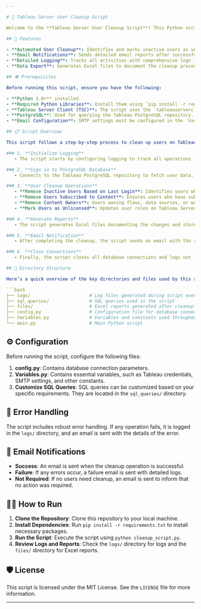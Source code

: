```yaml
---

# 🎯 Tableau Server User Cleanup Script

Welcome to the **Tableau Server User Cleanup Script**! This Python script is designed to automate the process of managing and cleaning up inactive or unnecessary users on your Tableau Server. It performs several key tasks to ensure your Tableau environment remains efficient and organized.

## 🚀 Features

- **Automated User Cleanup**: Identifies and marks inactive users as unlicensed.
- **Email Notifications**: Sends detailed email reports after successful, failed, or not required operations.
- **Detailed Logging**: Tracks all activities with comprehensive logs for troubleshooting.
- **Data Export**: Generates Excel files to document the cleanup process.

## 🛠️ Prerequisites

Before running this script, ensure you have the following:

- **Python 3.8+** installed
- **Required Python Libraries**: Install them using `pip install -r requirements.txt`
- **Tableau Server Client (TSC)**: The script uses the `tableauserverclient` library.
- **PostgreSQL**: Used for querying the Tableau PostgreSQL repository.
- **Email Configuration**: SMTP settings must be configured in the `Variables.py` file.

## 📋 Script Overview

This script follows a step-by-step process to clean up users on Tableau Server. Here’s a brief overview:

### 1. **Initialize Logging**
   - The script starts by configuring logging to track all operations.

### 2. **Sign in to PostgreSQL Database**
   - Connects to the Tableau PostgreSQL repository to fetch user data.

### 3. **User Cleanup Operations**
   - **Remove Inactive Users Based on Last Login**: Identifies users who haven’t logged in for a specified period.
   - **Remove Users Subscribed to Content**: Ensures users who have subscribed to content are not mistakenly unlicensed.
   - **Remove Content Owners**: Users owning flows, data sources, or workbooks are identified and handled separately.
   - **Mark Users as Unlicensed**: Updates user roles on Tableau Server to “Unlicensed” if they meet the criteria.

### 4. **Generate Reports**
   - The script generates Excel files documenting the changes and stores them in the `files` directory.

### 5. **Email Notification**
   - After completing the cleanup, the script sends an email with the results, detailing successes, failures, or indicating that no action was required.

### 6. **Close Connections**
   - Finally, the script closes all database connections and logs out from Tableau Server.

## 📂 Directory Structure

Here’s a quick overview of the key directories and files used by this script:

```bash
├── logs/                      # Log files generated during script execution
├── sql_queries/               # SQL queries used in the script
├── files/                     # Excel reports generated after cleanup
├── config.py                  # Configuration file for database connections
├── Variables.py               # Variables and constants used throughout the script
└── main.py                    # Main Python script
```

## ⚙️ Configuration

Before running the script, configure the following files:

1. **config.py**: Contains database connection parameters.
2. **Variables.py**: Contains essential variables, such as Tableau credentials, SMTP settings, and other constants.
3.  **Customize SQL Queries**: SQL queries can be customized based on your specific requirements. They are located in the `sql_queries/` directory.

## 🚨 Error Handling

The script includes robust error handling. If any operation fails, it is logged in the `logs/` directory, and an email is sent with the details of the error.

## 📧 Email Notifications

- **Success**: An email is sent when the cleanup operation is successful.
- **Failure**: If any errors occur, a failure email is sent with detailed logs.
- **Not Required**: If no users need cleanup, an email is sent to inform that no action was required.

## 🧑‍💻 How to Run

1. **Clone the Repository**: Clone this repository to your local machine.
2. **Install Dependencies**: Run `pip install -r requirements.txt` to install necessary packages.
3. **Run the Script**: Execute the script using `python cleanup_script.py`.
4. **Review Logs and Reports**: Check the `logs/` directory for logs and the `files/` directory for Excel reports.

## 🛡️ License

This script is licensed under the MIT License. See the `LICENSE` file for more information.

---
```

